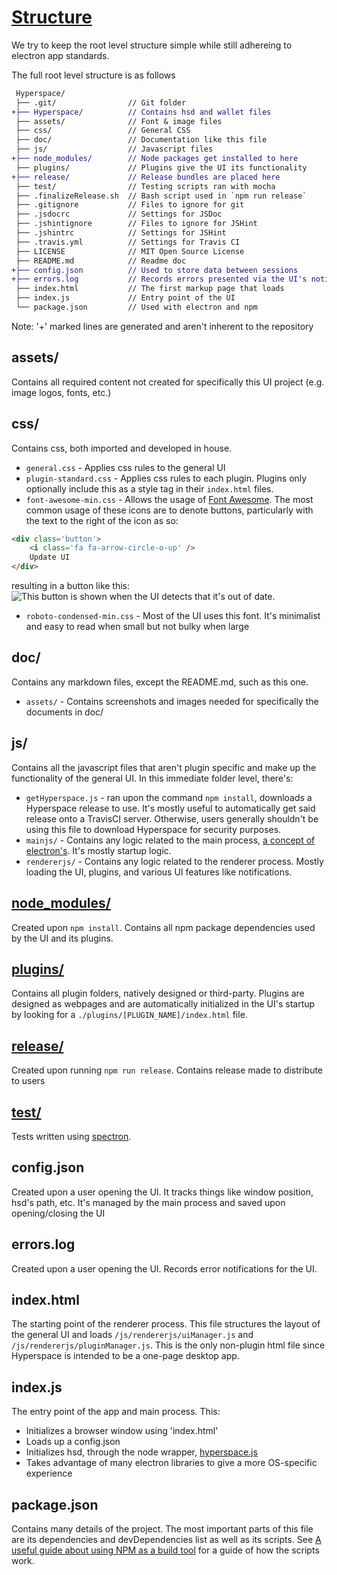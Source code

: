# [Structure](Structure.md)

We try to keep the root level structure simple while still adhereing to
electron app standards.

The full root level structure is as follows

```diff
 Hyperspace/
 ├── .git/                // Git folder
+├── Hyperspace/          // Contains hsd and wallet files
 ├── assets/              // Font & image files
 ├── css/                 // General CSS
 ├── doc/                 // Documentation like this file
 ├── js/                  // Javascript files
+├── node_modules/        // Node packages get installed to here
 ├── plugins/             // Plugins give the UI its functionality
+├── release/             // Release bundles are placed here
 ├── test/                // Testing scripts ran with mocha
 ├── .finalizeRelease.sh  // Bash script used in `npm run release`
 ├── .gitignore           // Files to ignore for git
 ├── .jsdocrc             // Settings for JSDoc
 ├── .jshintignore        // Files to ignore for JSHint
 ├── .jshintrc            // Settings for JSHint
 ├── .travis.yml          // Settings for Travis CI
 ├── LICENSE              // MIT Open Source License
 ├── README.md            // Readme doc
+├── config.json          // Used to store data between sessions
+├── errors.log           // Records errors presented via the UI's notifications
 ├── index.html           // The first markup page that loads
 ├── index.js             // Entry point of the UI
 └── package.json         // Used with electron and npm
```
Note: '+' marked lines are generated and aren't inherent to the repository

## assets/
Contains all required content not created for specifically this UI project
(e.g. image logos, fonts, etc.)

## css/
Contains css, both imported and developed in house.

* `general.css` - Applies css rules to the general UI
* `plugin-standard.css` - Applies css rules to each plugin. Plugins only
  optionally include this as a style tag in their `index.html` files.
* `font-awesome-min.css` - Allows the usage of [Font
  Awesome](http://fontawesome.io/). The most common usage of these icons are to
  denote buttons, particularly with the text to the right of the icon as so:
```html
<div class='button'>
	<i class='fa fa-arrow-circle-o-up' />
	Update UI
</div>
```
resulting in a button like this: ![This button is shown when the UI detects
that it's out of date](/doc/assets/update-button.png).
* `roboto-condensed-min.css` - Most of the UI uses this font. It's minimalist
  and easy to read when small but not bulky when large

## doc/
Contains any markdown files, except the README.md, such as this one.

* `assets/` - Contains screenshots and images needed for specifically the
  documents in doc/

## js/
Contains all the javascript files that aren't plugin specific and make up the
functionality of the general UI. In this immediate folder level, there's:

* `getHyperspace.js` - ran upon the command `npm install`, downloads a Hyperspace release to
  use. It's mostly useful to automatically get said release onto a TravisCI
  server. Otherwise, users generally shouldn't be using this file to download
  Hyperspace for security purposes.
* `mainjs/` - Contains any logic related to the main process, [a concept of
  electron's](https://github.com/atom/electron/blob/master/docs/tutorial/quick-start.md#differences-between-main-process-and-renderer-process).
  It's mostly startup logic.
* `rendererjs/` - Contains any logic related to the renderer process. Mostly
  loading the UI, plugins, and various UI features like notifications.

## [node_modules/](https://www.npmjs.com/)
Created upon `npm install`. Contains all npm package dependencies used by the UI
and its plugins. 

## [plugins/](/doc/Plugins.md)
Contains all plugin folders, natively designed or third-party. Plugins are
designed as webpages and are automatically initialized in the UI's startup by
looking for a `./plugins/[PLUGIN_NAME]/index.html` file.

## [release/](/doc/DevelopmentFlow.md)
Created upon running `npm run release`. Contains release made to distribute to
users

## [test/](/doc/Testing.md)
Tests written using [spectron](https://github.com/kevinsawicki/spectron).

## config.json
Created upon a user opening the UI. It tracks things like window
position, hsd's path, etc. It's managed by the main process and saved upon
opening/closing the UI

## errors.log
Created upon a user opening the UI. Records error notifications for the UI.

## index.html
The starting point of the renderer process. This file structures the layout of
the general UI and loads `/js/rendererjs/uiManager.js` and
`/js/rendererjs/pluginManager.js`. This is the only non-plugin html file since
Hyperspace is intended to be a one-page desktop app.

## index.js
The entry point of the app and main process. This:
* Initializes a browser window using 'index.html'
* Loads up a config.json
* Initializes hsd, through the node wrapper, [hyperspace.js](https://github.com/HyperspaceApp/hyperspace.js)
* Takes advantage of many electron libraries to give a more OS-specific
  experience

## package.json
Contains many details of the project. The most important parts of this file are
its dependencies and devDependencies list as well as its scripts. See [A useful
guide about using NPM as a build
tool](http://blog.keithcirkel.co.uk/how-to-use-npm-as-a-build-tool/) for a
guide of how the scripts work.

